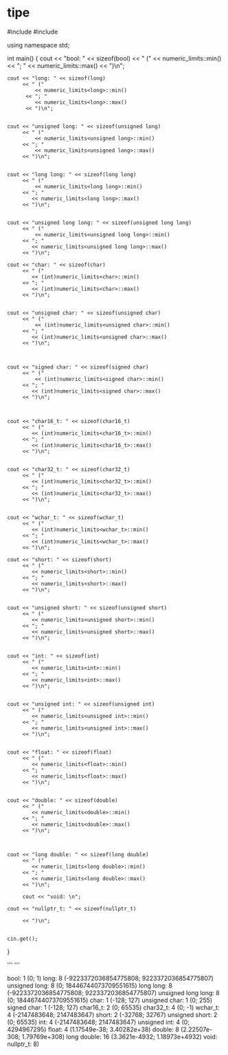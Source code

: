 # tipe
#include <iostream>
#include <limits>

using namespace std;

int main()
{
    cout << "bool: " << sizeof(bool)
       << " ("
         << numeric_limits<bool>::min()
       << "; "
        << numeric_limits<bool>::max()
       << ")\n";

    cout << "long: " << sizeof(long)
         << " ("
             << numeric_limits<long>::min()
          << "; "
             << numeric_limits<long>::max()
          << ")\n";


    cout << "unsigned long: " << sizeof(unsigned long)
         << " ("
             << numeric_limits<unsigned long>::min()
         << "; "
             << numeric_limits<unsigned long>::max()
         << ")\n";


    cout << "long long: " << sizeof(long long)
         << " ("
             << numeric_limits<long long>::min()
         << "; "
            << numeric_limits<long long>::max()
         << ")\n";


    cout << "unsigned long long: " << sizeof(unsigned long long)
         << " ("
             << numeric_limits<unsigned long long>::min()
         << "; "
            << numeric_limits<unsigned long long>::max()
         << ")\n";

    cout << "char: " << sizeof(char)
         << " ("
            << (int)numeric_limits<char>::min()
         << "; "
            << (int)numeric_limits<char>::max()
         << ")\n";


    cout << "unsigned char: " << sizeof(unsigned char)
         << " ("
             << (int)numeric_limits<unsigned char>::min()
         << "; "
            << (int)numeric_limits<unsigned char>::max()
         << ")\n";



    cout << "signed char: " << sizeof(signed char)
         << " ("
             << (int)numeric_limits<signed char>::min()
         << "; "
            << (int)numeric_limits<signed char>::max()
         << ")\n";



    cout << "char16_t: " << sizeof(char16_t)
         << " ("
            << (int)numeric_limits<char16_t>::min()
         << "; "
            << (int)numeric_limits<char16_t>::max()
         << ")\n";


    cout << "char32_t: " << sizeof(char32_t)
         << " ("
            << (int)numeric_limits<char32_t>::min()
         << "; "
            << (int)numeric_limits<char32_t>::max()
         << ")\n";


    cout << "wchar_t: " << sizeof(wchar_t)
         << " ("
            << (int)numeric_limits<wchar_t>::min()
         << "; "
            << (int)numeric_limits<wchar_t>::max()
         << ")\n";

    cout << "short: " << sizeof(short)
         << " ("
            << numeric_limits<short>::min()
         << "; "
            << numeric_limits<short>::max()
         << ")\n";


    cout << "unsigned short: " << sizeof(unsigned short)
         << " ("
            << numeric_limits<unsigned short>::min()
         << "; "
            << numeric_limits<unsigned short>::max()
         << ")\n";


    cout << "int: " << sizeof(int)
         << " ("
            << numeric_limits<int>::min()
         << "; "
            << numeric_limits<int>::max()
         << ")\n";


    cout << "unsigned int: " << sizeof(unsigned int)
         << " ("
            << numeric_limits<unsigned int>::min()
         << "; "
            << numeric_limits<unsigned int>::max()
         << ")\n";


    cout << "float: " << sizeof(float)
         << " ("
            << numeric_limits<float>::min()
         << "; "
            << numeric_limits<float>::max()
         << ")\n";


    cout << "double: " << sizeof(double)
         << " ("
            << numeric_limits<double>::min()
         << "; "
            << numeric_limits<double>::max()
         << ")\n";



    cout << "long double: " << sizeof(long double)
         << " ("
            << numeric_limits<long double>::min()
         << "; "
            << numeric_limits<long double>::max()
         << ")\n";
         
         cout << "void: \n";

    cout << "nullptr_t: " << sizeof(nullptr_t)
         
         << ")\n";


    cin.get();
}


'''
'''


bool: 1 (0; 1)
long: 8 (-9223372036854775808; 9223372036854775807)
unsigned long: 8 (0; 18446744073709551615)
long long: 8 (-9223372036854775808; 9223372036854775807)
unsigned long long: 8 (0; 18446744073709551615)
char: 1 (-128; 127)
unsigned char: 1 (0; 255)
signed char: 1 (-128; 127)
char16_t: 2 (0; 65535)
char32_t: 4 (0; -1)
wchar_t: 4 (-2147483648; 2147483647)
short: 2 (-32768; 32767)
unsigned short: 2 (0; 65535)
int: 4 (-2147483648; 2147483647)
unsigned int: 4 (0; 4294967295)
float: 4 (1.17549e-38; 3.40282e+38)
double: 8 (2.22507e-308; 1.79769e+308)
long double: 16 (3.3621e-4932; 1.18973e+4932)
void: 
nullptr_t: 8)
